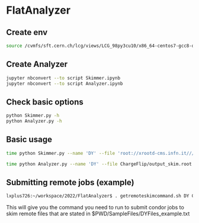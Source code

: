 # FlatAnalyzer

## Create env

```bash
source /cvmfs/sft.cern.ch/lcg/views/LCG_98py3cu10/x86_64-centos7-gcc8-opt/setup.sh
```

## Create Analyzer

```bash
jupyter nbconvert --to script Skimmer.ipynb
jupyter nbconvert --to script Analyzer.ipynb

```

## Check basic options

```bash
python Skimmer.py -h
python Analyzer.py -h
````


## Basic usage

```bash
time python Skimmer.py --name 'DY' --file 'root://xrootd-cms.infn.it///store/mc/RunIIFall17NanoAODv7/DYJetsToLL_M-50_TuneCP5_13TeV-madgraphMLM-pythia8/NANOAODSIM/PU2017RECOSIMstep_12Apr2018_Nano02Apr2020_102X_mc2017_realistic_v8-v1/110000/12AAE61E-F886-B24E-8F62-57765FBC2CE9.root' --saveroot --outfolder 'ChargeFlip' --outsuffix 'skim' --branchlist '(ChargeFlip_Category|MyElectron_eta|MyElectron_pt)'

time python Analyzer.py --name 'DY' --file ChargeFlip/output_skim.root --outfolder ChargeFlip_plots

```

## Submitting remote jobs (example)

```bash
lxplus726:~/workspace/2022/FlatAnalyzer$ . getremoteskimcommand.sh DY ChargeFlip $PWD/SampleFiles/DYFiles_example.txt
```

This will give you the command you need to run to submit condor jobs to skim remote files that are stated in $PWD/SampleFiles/DYFiles_example.txt
